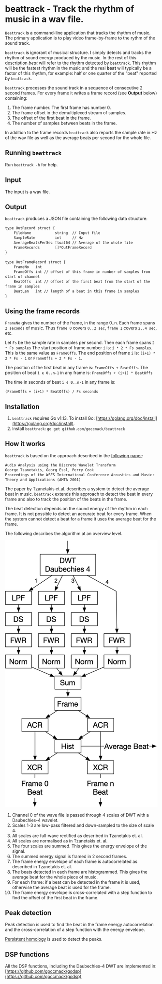# beattrack - Track the rhythm of music in a wav file.

`Beattrack` is a command-line application that tracks the rhythm of music. The primary application is to play video frame-by-frame to the rythm of the sound track. 

`beattrack` is ignorant of musical structure. I simply detects and tracks the rhythm of sound energy produced by the music. In the rest of this description *beat* will refer to the rhythm detected by `beattrack`. This rhythm will be the fastest rhythm in the music and the real **beat** will typically be a factor of this rhythm, for example: half or one quarter of the "beat" reported by `beattrack`. 

`beattrack` processes the sound track in a sequence of consecutive 2 second frames. For every frame it writes a frame record (see **Output** below) containing:

1. The frame number. The first frame has number 0.
2. The frame offset in the demultiplexed stream of samples. 
3. The offset of the first beat in the frame.
4. The number of samples between beats in the frame.

In addition to the frame records `beattrack` also reports the sample rate in Hz of the wav file as well as the average beats per second for the whole file.

## Running `beattrack`
Run `beattrack -h` for help.

## Input
The input is a wav file.

## Output
`beattrack` produces a JSON file containing the following data structure:

```
type OutRecord struct {
	FileName           string  // Input file
	SampleRate         int     // Hz
	AverageBeatsPerSec float64 // Average of the whole file
	FrameRecords       []*OutFrameRecord
}

type OutFrameRecord struct {
	FrameNo   int
	FrameOffs int // offset of this frame in number of samples from start of channel
	BeatOffs  int // offset of the first beat from the start of the frame in samples
	BeatLen   int // length of a beat in this frame in samples
}
```

## Using the frame records
`FrameNo` gives the number of the frame, in the range 0..n.
Each frame spans `2 seconds` of music. Thus `frame 0` covers `0..2 sec`, `frame 1` covers `2..4 sec`, etc.

Let `Fs` be the sample rate in samples per second. Then each frame spans 
`2 * Fs samples` The start position of frame number `i` is: `i * 2 * Fs samples`. This is the same value as `FrameOffs`. The end position of frame `i` is: `(i+1) * 2 * Fs - 1` or `FrameOffs + 2 * Fs - 1`.

The position of the first beat in any frame is: `FrameOffs + BeatOffs`. The position of beat `i ϵ 0..n-1` in any frame is: `FrameOffs + (i+1) * BeatOffs`

The time in seconds of beat `i ϵ 0..n-1` in any frame is:

```
(FrameOffs + (i+1) * BeatOffs) / Fs seconds
```

## Installation
1. `beattrack` requires Go v1.13. To install Go: [https://golang.org/doc/install](https://golang.org/doc/install).
2. Install `beattrack`: `go get github.com/goccmack/beattrack`

## How it works
`beattrack` is based on the approach described in the [following paper](https://soundlab.cs.princeton.edu/publications/2001_amta_aadwt.pdf):

    Audio Analysis using the Discrete Wavelet Transform  
    George Tzanetakis, Georg Essl, Perry Cook  
    Proceedings of the WSES International Conference Acoustics and Music: Theory and Applications (AMTA 2001)

The paper by Tzanetakis et.al. describes a system to detect the average beat in music. `beattrack` extends this approach to detect the beat in every frame and also to track the position of the beats in the frame.

The beat detection depends on the sound energy of the rhythm in each frame. It is not possible to detect an accurate beat for every frame. When 
the system cannot detect a beat for a frame it uses the average beat for the frame.

The following describes the algorithm at an overview level.

![](fig/design.png)

1. Channel 0 of the wave file is passed through 4 scales of DWT with a Daubechies-4 wavelet.
2. Scales 1-3 are low-pass filtered and down-sampled to the size of scale 4.
3. All scales are full-wave rectified as described in Tzanetakis et. al.
4. All scales are normalised as in Tzanetakis et. al.
5. The four scales are summed. This gives the energy envelope of the signal.
6. The summed energy signal is framed in 2 second frames.
7. The frame energy envelope of each frame is autocorrelated as described in Tzanetakis et. al.
8. The beats detected in each frame are histogrammed. This gives the average beat for the whole piece of music.
9. For each frame: if a beat can be detected in the frame it is used, otherwise the average beat is used for the frame. 
10. The frame energy envelope is cross-correlated with a step function to find the offset of the first beat in the frame.

## Peak detection
Peak detection is used to find the beat in the frame energy autocorrelation and the cross-correlation of a step function with the energy envelope. 

[Persistent homology](https://www.sthu.org/blog/13-perstopology-peakdetection/index.html) is used to detect the peaks.

## DSP functions
All the DSP functions, including the Daubechies-4 DWT are implemented in:
[https://github.com/goccmack/godsp](https://github.com/goccmack/godsp)